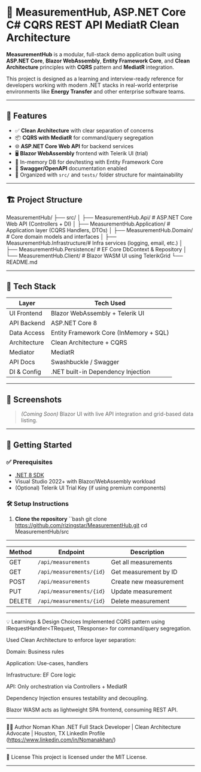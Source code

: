 # 📏 MeasurementHub, ASP.NET Core C# CQRS REST API MediatR Clean Architecture

**MeasurementHub** is a modular, full-stack demo application built using **ASP.NET Core**, **Blazor WebAssembly**, **Entity Framework Core**, and **Clean Architecture** principles with **CQRS** pattern and **MediatR** integration.

This project is designed as a learning and interview-ready reference for developers working with modern .NET stacks in real-world enterprise environments like **Energy Transfer** and other enterprise software teams.

---

## 🚀 Features

- ✅ **Clean Architecture** with clear separation of concerns
- 📦 **CQRS with MediatR** for command/query segregation
- 🌐 **ASP.NET Core Web API** for backend services
- 🖥 **Blazor WebAssembly** frontend with Telerik UI (trial)
- 🧪 In-memory DB for dev/testing with Entity Framework Core
- 📄 **Swagger/OpenAPI** documentation enabled
- 📁 Organized with `src/` and `tests/` folder structure for maintainability

---

## 🏗️ Project Structure
MeasurementHub/
├── src/
│ ├── MeasurementHub.Api/ # ASP.NET Core Web API (Controllers + DI)
│ ├── MeasurementHub.Application/ # Application layer (CQRS Handlers, DTOs)
│ ├── MeasurementHub.Domain/ # Core domain models and interfaces
│ ├── MeasurementHub.Infrastructure/# Infra services (logging, email, etc.)
│ ├── MeasurementHub.Persistence/ # EF Core DbContext & Repository
│ └── MeasurementHub.Client/ # Blazor WASM UI using TelerikGrid
└── README.md

---

## 🧰 Tech Stack

| Layer            | Tech Used                              |
|------------------|-----------------------------------------|
| UI Frontend      | Blazor WebAssembly + Telerik UI         |
| API Backend      | ASP.NET Core 8                          |
| Data Access      | Entity Framework Core (InMemory + SQL) |
| Architecture     | Clean Architecture + CQRS              |
| Mediator         | MediatR                                 |
| API Docs         | Swashbuckle / Swagger                   |
| DI & Config      | .NET built-in Dependency Injection      |

---

## 📸 Screenshots

> _(Coming Soon)_ Blazor UI with live API integration and grid-based data listing.

---

## 🔧 Getting Started

### ✅ Prerequisites

- [.NET 8 SDK](https://dotnet.microsoft.com/en-us/download/dotnet/8.0)
- Visual Studio 2022+ with Blazor/WebAssembly workload
- (Optional) Telerik UI Trial Key (if using premium components)

### 🛠️ Setup Instructions

1. **Clone the repository**
   ``bash
   git clone https://github.com/rizingstar/MeasurementHub.git
   cd MeasurementHub/src
---

| Method | Endpoint                 | Description            |
| ------ | ------------------------ | ---------------------- |
| GET    | `/api/measurements`      | Get all measurements   |
| GET    | `/api/measurements/{id}` | Get measurement by ID  |
| POST   | `/api/measurements`      | Create new measurement |
| PUT    | `/api/measurements/{id}` | Update measurement     |
| DELETE | `/api/measurements/{id}` | Delete measurement     |

---

💡 Learnings & Design Choices
Implemented CQRS pattern using IRequestHandler<TRequest, TResponse> for command/query segregation.

Used Clean Architecture to enforce layer separation:

Domain: Business rules

Application: Use-cases, handlers

Infrastructure: EF Core logic

API: Only orchestration via Controllers + MediatR

Dependency Injection ensures testability and decoupling.

Blazor WASM acts as lightweight SPA frontend, consuming REST API.

---

👨‍💻 Author
Noman Khan
.NET Full Stack Developer | Clean Architecture Advocate | Houston, TX
LinkedIn Profile (https://www.linkedin.com/in/Nomanakhan/)

---

📜 License
This project is licensed under the MIT License.

---
